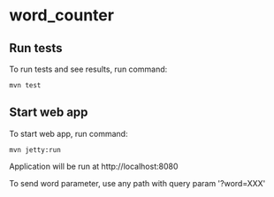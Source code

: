 # word_counter

Run tests
---------

To run tests and see results, run command:
```
mvn test
```

Start web app
---------

To start web app, run command:
```
mvn jetty:run
```
Application will be run at 
http://localhost:8080

To send word parameter, use any path with query param '?word=XXX'


